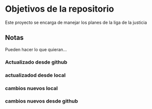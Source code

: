 # Objetivos de la repositorio

Este proyecto se encarga de manejar los planes de la liga de la justicia


## Notas
Pueden hacer lo que quieran...

### Actualizado desde github

### actualizadod desde local

### cambios nuevos local
### cambios nuevos desde github

